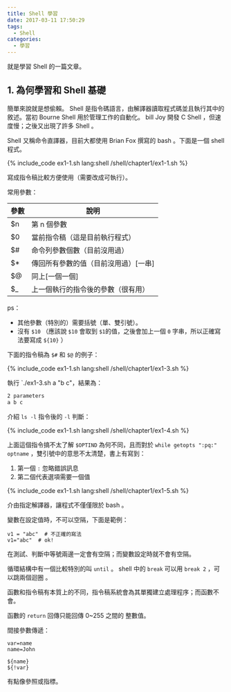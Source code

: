 ```yaml
---
title: Shell 學習
date: 2017-03-11 17:50:29
tags:
  - Shell
categories:
  - 學習
---
```




就是學習 Shell 的一篇文章。



<!--more-->



## 1. 為何學習和 Shell 基礎

簡單來說就是想偷賴。 Shell 是指令碼語言，由解譯器讀取程式碼並且執行其中的敘述。當初 Bourne Shell 用於管理工作的自動化。 bill Joy 開發 C Shell ，但速度慢；之後又出現了許多 Shell 。

Shell 又稱命令直譯器，目前大都使用 Brian Fox 撰寫的 bash 。下面是一個 shell 程式。

{% include_code ex1-1.sh lang:shell /shell/chapter1/ex1-1.sh %}



寫成指令稿比較方便使用（需要改成可執行）。



常用參數：

| 參數   | 說明                  |
| ---- | ------------------- |
| $n   | 第 n 個參數             |
| $0   | 當前指令稿（這是目前執行程式）     |
| $#   | 命令列參數個數（目前沒用過）      |
| $*   | 傳回所有參數的值（目前沒用過）[一串] |
| $@   | 同上[一個一個]            |
| $_   | 上一個執行的指令後的參數（很有用）   |

ps：

* 其他參數（特別的）需要括號（單、雙引號）。
* 沒有 `$10` （應該說 `$10` 會取到 `$1`的值，之後會加上一個 `0` 字串，所以正確寫法要寫成 `${10}` ）



下面的指令稿為 `$#` 和 `$@` 的例子：

{% include_code ex1-1.sh lang:shell /shell/chapter1/ex1-3.sh %}



執行 `./ex1-3.sh a "b c"，結果為：

```sh
2 parameters
a b c
```



介紹 `ls -l` 指令後的 `-l` 判斷：

{% include_code ex1-1.sh lang:shell /shell/chapter1/ex1-4.sh %}



上面這個指令搞不太了解 `$OPTIND` 為何不同，且而對於 `while getopts ":pq:" optname` ，雙引號中的意思不太清楚，書上有寫到：

1. 第一個 `:` 忽略錯誤訊息
2. 第二個代表選項需要一個值



{% include_code ex1-1.sh lang:shell /shell/chapter1/ex1-5.sh %}

介由指定解譯器，讓程式不僅僅限於 bash 。



變數在設定值時，不可以空隔，下面是範例：

```shell
v1 = "abc"  # 不正確的寫法
v1="abc"  # ok!
```



在測試、判斷中等號兩邊一定會有空隔；而變數設定時就不會有空隔。



循環結構中有一個比較特別的叫 `until` 。 shell 中的 `break` 可以用 `break 2` ，可以跳兩個迴圈 。



函數和指令稿有本質上的不同，指令稿系統會為其單獨建立處理程序；而函數不會。

函數的 `return` 回傳只能回傳 0~255 之間的 整數值。

間接參數傳遞：

```shell
var=name
name=John

${name}
${!var}
```

有點像參照或指標。